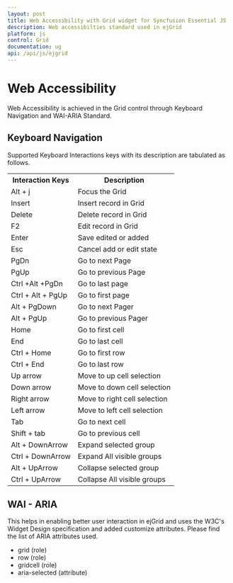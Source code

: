 ```yaml
---
layout: post
title: Web Accessibility with Grid widget for Syncfusion Essential JS
description: Web accessibilties standard used in ejGrid
platform: js
control: Grid
documentation: ug
api: /api/js/ejgrid
---
```

# Web Accessibility

Web Accessibility is achieved in the Grid control through Keyboard Navigation and WAI-ARIA Standard. 

## Keyboard Navigation

Supported Keyboard Interactions keys with its description are tabulated as follows.

<table>
<tr>
<th>
Interaction Keys</th><th>
Description</th></tr>
<tr>
<td>
Alt + j</td><td>
Focus the Grid</td></tr>
<tr>
<td>
Insert</td><td>
Insert record in Grid</td></tr>
<tr>
<td>
Delete</td><td>
Delete record in Grid</td></tr>
<tr>
<td>
F2</td><td>
Edit record in Grid</td></tr>
<tr>
<td>
Enter </td><td>
Save edited or added </td></tr>
<tr>
<td>
Esc</td><td>
Cancel add or edit state</td></tr>
<tr>
<td>
PgDn</td><td>
Go to next Page</td></tr>
<tr>
<td>
PgUp</td><td>
Go to previous Page</td></tr>
<tr>
<td>
Ctrl +Alt +PgDn</td><td>
Go to last page</td></tr>
<tr>
<td>
Ctrl + Alt + PgUp</td><td>
Go to first page </td></tr>
<tr>
<td>
Alt + PgDown</td><td>
Go to next Pager</td></tr>
<tr>
<td>
Alt + PgUp</td><td>
Go to previous Pager</td></tr>
<tr>
<td>
Home</td><td>
Go to first cell</td></tr>
<tr>
<td>
End</td><td>
Go to last cell</td></tr>
<tr>
<td>
Ctrl + Home</td><td>
Go to first row</td></tr>
<tr>
<td>
Ctrl + End</td><td>
Go to last row</td></tr>
<tr>
<td>
Up arrow</td><td>
Move to up cell selection</td></tr>
<tr>
<td>
Down arrow</td><td>
Move to down cell selection</td></tr>
<tr>
<td>
Right arrow</td><td>
Move to right cell selection</td></tr>
<tr>
<td>
Left arrow</td><td>
Move to left cell selection</td></tr>
<tr>
<td>
Tab</td><td>
Go to next cell</td></tr>
<tr>
<td>
Shift + tab</td><td>
Go to previous cell</td></tr>
<tr>
<td>
Alt + DownArrow</td><td>
Expand selected group</td></tr>
<tr>
<td>
Ctrl + DownArrow</td><td>
Expand All visible groups</td></tr>
<tr>
<td>
Alt + UpArrow</td><td>
Collapse selected group</td></tr>
<tr>
<td>
Ctrl + UpArrow</td><td>
Collapse All visible groups</td></tr>
</table>



## WAI - ARIA

This helps in enabling better user interaction in ejGrid and uses the W3C's Widget Design specification and added customize attributes. Please find the list of ARIA attributes used.
* grid (role)
* row (role)
* gridcell (role)
* aria-selected (attribute)

